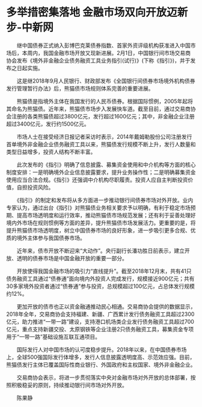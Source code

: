 # 多举措密集落地 金融市场双向开放迈新步-中新网

　　继中国债券正式纳入彭博巴克莱债券指数、首家外资评级机构获准进入中国市场后，本周内，我国金融市场开放又现新进展。2月1日，中国银行间市场交易商协会发布《境外非金融企业债务融资工具业务指引(试行)》(下称《指引》)，并于发布之日起实施。

　　这是继2018年9月人民银行、财政部发布《全国银行间债券市场境外机构债券发行管理暂行办法》后，熊猫债市场规则体系完善的重要进展。

　　熊猫债是指境外主体在我国发行的人民币债券。根据国际惯例，2005年起将其命名为熊猫债。近年来，熊猫债市场步入发展快车道。截至目前，通过交易商协会注册的各类熊猫债超过3800亿元，发行超过1600亿元；其中，非金融企业注册超过3400亿元，发行约1500亿元。

　　市场人士在接受经济日报记者采访时表示，2014年戴姆勒股份公司注册发行首单境外非金融企业债务融资工具以来，熊猫债发行规模不断上升，发行人数量和类型日益增多，投资人结构不断丰富。

　　此次发布的《指引》明确了信息披露、募集资金使用和中介机构等方面的核心制度安排：一是明确境外企业信息披露要求，提升业务操作性；二是明确募集资金使用应当合法合规。《指引》还强调中介机构尽职履责。投资人应自主判断投资价值，自担投资风险。

　　《指引》的制定和发布将从多方面进一步推动银行间债券市场对外开放。业内专家认为，通过出台《指引》对熊猫债业务相关要求予以明确，有利于稳定市场预期、提高市场透明度和运行效率，推动熊猫债市场规范发展；还有利于妥善处理好境内外市场在规则惯例等方面的差异，提升熊猫债市场发展活力。更重要的是，将提升熊猫债市场透明度，树立中国债券市场的良好形象，进一步吸引更多合规、优质的境外主体参与我国债券市场。

　　近年来，债市开放不断迎来“大动作”。央行副行长潘功胜日前表示，建立开放、透明的债券市场是中国金融开放的重要一部分。

　　开放使得我国金融市场的吸引力“直线提升”。截至2018年12月末，共有41只债务融资工具通过“债券通”面向境内外投资人完成发行，规模接近900亿元；共有30多家境外投资者通过“债券通”参与投资，总规模超过100亿元，占总体发行规模约12%。

　　更加开放的债市也正以资金融通推动民心相通。交易商协会提供的数据显示，2018年全年，交易商协会支持福建、新疆、广西累计发行债务融资工具超过2300亿元，助力推进“一带一路”建设，支持港口机场类企业发行债务融资工具超过700亿元，重点支持新疆交投、太原钢铁等企业注册2只债务融资工具，募集资金专项用于“一带一路”基础设施互联互通项目。

　　国际发行人对中国市场的认可度稳步提升。2018年以来，在中国债券市场上，全球500强国际发行体增多，发行人信息披露透明度高、示范效应强。目前，熊猫债发行主体已覆盖国际性商业银行、外国政府和主权国家、境外非金融企业。

　　交易商协会表示，将进一步贯彻落实中央对金融市场对外开放的总体部署，按照积极稳妥的原则，持续推动银行间市场对外开放。

　　陈果静

